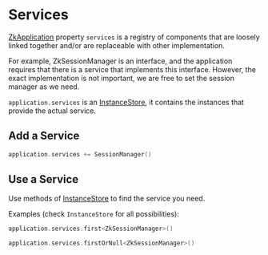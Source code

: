 # Services

[ZkApplication](/core/core-core/src/jsMain/kotlin/zakadabar/stack/frontend/application/ZkApplication.kt) property `services` 
is a registry of components that are loosely linked together and/or are replaceable with other implementation.

For example, ZkSessionManager is an interface, and the application requires that there is a service that implements
this interface. However, the exact implementation is not important, we are free to set the session
manager as we need.

`application.services` is an [InstanceStore](/core/core-core/src/commonMain/kotlin/zakadabar/stack/util/InstanceStore.kt), 
it contains the instances that provide the actual service.

## Add a Service

```kotlin
application.services += SessionManager()
```

## Use a Service

Use methods of [InstanceStore](/core/core-core/src/commonMain/kotlin/zakadabar/stack/util/InstanceStore.kt)
to find the service you need.

Examples (check `InstanceStore` for all possibilities):

```kotlin
application.services.first<ZkSessionManager>()
```

```kotlin
application.services.firstOrNull<ZkSessionManager>()
```

